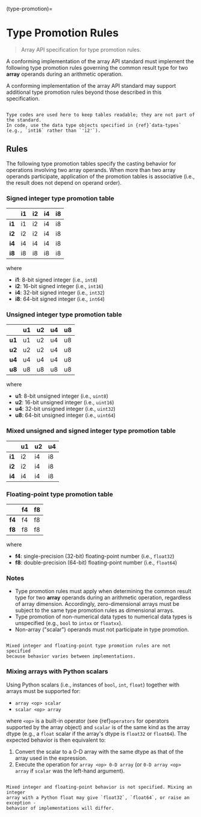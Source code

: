 (type-promotion)=

# Type Promotion Rules

> Array API specification for type promotion rules.

A conforming implementation of the array API standard must implement the following type promotion rules governing the common result type for two **array** operands during an arithmetic operation.

A conforming implementation of the array API standard may support additional type promotion rules beyond those described in this specification.

```{note}

Type codes are used here to keep tables readable; they are not part of the standard.
In code, use the data type objects specified in {ref}`data-types` (e.g., `int16` rather than `'i2'`).
```

## Rules

<!-- Note: please keep table columns aligned -->

The following type promotion tables specify the casting behavior for
operations involving two array operands. When more than two array operands
participate, application of the promotion tables is associative (i.e., the
result does not depend on operand order).

### Signed integer type promotion table

|        | i1 | i2 | i4 | i8 |
| ------ | -- | -- | -- | -- |
| **i1** | i1 | i2 | i4 | i8 |
| **i2** | i2 | i2 | i4 | i8 |
| **i4** | i4 | i4 | i4 | i8 |
| **i8** | i8 | i8 | i8 | i8 |

where

-   **i1**: 8-bit signed integer (i.e., `int8`)
-   **i2**: 16-bit signed integer (i.e., `int16`)
-   **i4**: 32-bit signed integer (i.e., `int32`)
-   **i8**: 64-bit signed integer (i.e., `int64`)

### Unsigned integer type promotion table

|        | u1 | u2 | u4 | u8 |
| ------ | -- | -- | -- | -- |
| **u1** | u1 | u2 | u4 | u8 |
| **u2** | u2 | u2 | u4 | u8 |
| **u4** | u4 | u4 | u4 | u8 |
| **u8** | u8 | u8 | u8 | u8 |

where

-   **u1**: 8-bit unsigned integer (i.e., `uint8`)
-   **u2**: 16-bit unsigned integer (i.e., `uint16`)
-   **u4**: 32-bit unsigned integer (i.e., `uint32`)
-   **u8**: 64-bit unsigned integer (i.e., `uint64`)

### Mixed unsigned and signed integer type promotion table

|        | u1 | u2 | u4 |
| ------ | -- | -- | -- |
| **i1** | i2 | i4 | i8 |
| **i2** | i2 | i4 | i8 |
| **i4** | i4 | i4 | i8 |

### Floating-point type promotion table

|        | f4 | f8 |
| ------ | -- | -- |
| **f4** | f4 | f8 |
| **f8** | f8 | f8 |

where

-   **f4**: single-precision (32-bit) floating-point number (i.e., `float32`)
-   **f8**: double-precision (64-bit) floating-point number (i.e., `float64`)

### Notes

-   Type promotion rules must apply when determining the common result type for two **array** operands during an arithmetic operation, regardless of array dimension. Accordingly, zero-dimensional arrays must be subject to the same type promotion rules as dimensional arrays.
-   Type promotion of non-numerical data types to numerical data types is unspecified (e.g., `bool` to `intxx` or `floatxx`).
-   Non-array ("scalar") operands must not participate in type promotion.


```{note}

Mixed integer and floating-point type promotion rules are not specified
because behavior varies between implementations.
```

### Mixing arrays with Python scalars

Using Python scalars (i.e., instances of `bool`, `int`, `float`) together with
arrays must be supported for:

- `array <op> scalar`
- `scalar <op> array`

where `<op>` is a built-in operator (see {ref}`operators` for operators
supported by the array object) and `scalar` is of the same kind as the array
dtype (e.g., a `float` scalar if the array's dtype is `float32` or `float64`).
The expected behavior is then equivalent to:

1. Convert the scalar to a 0-D array with the same dtype as that of the array
   used in the expression.
2. Execute the operation for `array <op> 0-D array` (or `0-D array <op>
   array` if `scalar` was the left-hand argument).

```{note}

Mixed integer and floating-point behavior is not specified. Mixing an integer
array with a Python float may give `float32`, `float64`, or raise an exception -
behavior of implementations will differ.
```
